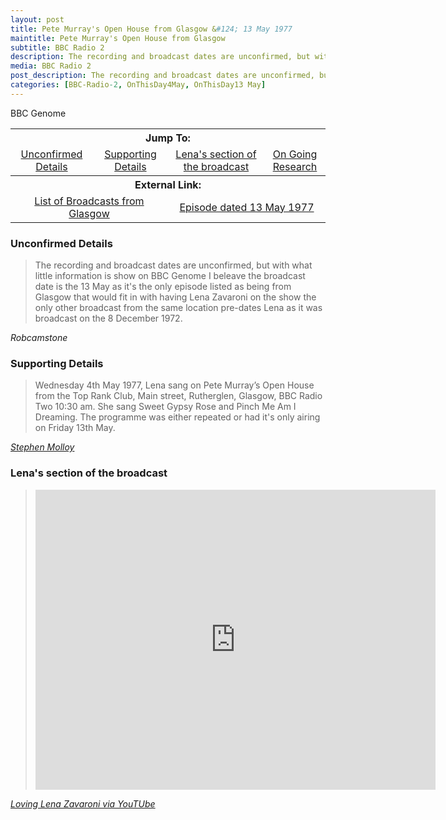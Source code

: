 ```yaml
---
layout: post
title: Pete Murray's Open House from Glasgow &#124; 13 May 1977
maintitle: Pete Murray's Open House from Glasgow
subtitle: BBC Radio 2
description: The recording and broadcast dates are unconfirmed, but with what little information is show on BBC Genome I beleave the broadcast date is the 13 May as it's the only episode listed as being from Glasgow that would fit in with having Lena Zavaroni on the show the only other broadcast from the same location pre-dates Lena as it was broadcast on the 8 December 1972.
media: BBC Radio 2
post_description: The recording and broadcast dates are unconfirmed, but with what little information is show on BBC Genome I beleave the broadcast date is the 13 May as it's the only episode listed as being from Glasgow that would fit in with having Lena Zavaroni on the show the only other broadcast from the same location pre-dates Lena as it was broadcast on the 8 December 1972.
categories: [BBC-Radio-2, OnThisDay4May, OnThisDay13 May]
---
```


<table>
<tr align="center">
<th colspan="4">Jump To:</th>
</tr>

<tr align="center">
<td><a href="#unconfirmed-details">Unconfirmed Details</a></td>
<td><a href="#supporting-details">Supporting Details</a></td>
<td><a href="#lenas-section-of-the-broadcast">Lena's section of the broadcast</a></td>
<td><a href="#research-is-on-going-and-hopefully-i-will-be-able-to-add-more-details">On Going Research</a></td>
</tr>

<tr align="center">
<th colspan="4">External Link:</th>
</tr>
<tr align="center">
<hd>BBC Genome</hd>
<td colspan="2" style="width:50%;"><a href="https://genome.ch.bbc.co.uk/search/0/20?adv=0&q=Pete+Murray%27s+Open+House+Glasgow&media=all&yf=1923&yt=2009&mf=1&mt=12&tf=00%3A00&tt=00%3A00#search">List of Broadcasts from Glasgow</a></td>
<td colspan="2" style="width:50%;"><a href="https://genome.ch.bbc.co.uk/13d48fe2da014be98a9f53c533e40a1d">Episode dated 13 May 1977</a></td>
</tr>
</table>

### Unconfirmed Details
> The recording and broadcast dates are unconfirmed, but with what little information is show on BBC Genome I beleave the broadcast date is the 13 May as it's the only episode listed as being from Glasgow that would fit in with having Lena Zavaroni on the show the only other broadcast from the same location pre-dates Lena as it was broadcast on the 8 December 1972.

<cite>Robcamstone</cite>

### Supporting Details
> Wednesday 4th May 1977, Lena sang on Pete Murray’s Open House from the Top Rank Club, Main street, Rutherglen, Glasgow, BBC Radio Two  10:30 am. She sang Sweet Gypsy Rose and Pinch Me Am I Dreaming. The programme was either repeated or had it's only airing on Friday 13th May.

<cite>[Stephen Molloy](https://github.com/StephenMolloy1)</cite>

### Lena's section of the broadcast
> <div class="responsive-video"><iframe width="640px" height="480px" src="https://www.youtube.com/embed/8cY19mlluSY?rel=0showinfo=1" frameborder="0" allowfullscreen=""></iframe></div>

<cite>[Loving Lena Zavaroni via YouTUbe](https://www.youtube.com/channel/UCzavGl0gV4T5qOH5yRW8ONQ)</cite>

<style>
.dt-published {display: none;}
.post-meta:after {content: "Recorded on 4 May 1977 and broadcast on BBC Radio 2 on 13 May 1997 at 9.02PM";}
.height-adjust1 {width:auto; height:350px;}
.height-adjust2 {width:auto; height:307px;}
</style>

